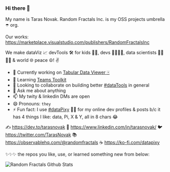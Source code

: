 ### Hi there 👋

My name is Taras Novak. Random Fractals Inc. is my OSS projects umbrella ☂️ org.

Our works: https://marketplace.visualstudio.com/publishers/RandomFractalsInc

We make dataViz 📈 devTools 🛠️ for kids 🧒👧, devs 👨‍💻👩‍💻, data scientists 🧑‍🔬👩‍🔬 & world 🌐 peace ☮️! ✌️

- 🔭 Currently working on [Tabular Data Viewer 🀄](https://github.com/RandomFractals/tabular-data-viewer)
- 🌱 Learning [Teams Toolkit](https://docs.microsoft.com/en-us/microsoftteams/platform/toolkit/visual-studio-code-overview)
- 👯 Looking to collaborate on building better [#dataTools](https://twitter.com/hashtag/dataTools?src=hashtag_click) in general
- 💬 Ask me about anything
- 📫 My twity & linkedin DMs are open
- 😄 Pronouns: `they`
- ⚡ Fun fact: I use [#dataPixy](https://twitter.com/search?q=%23dataPixy&src=recent_search_click&f=live) 🧚‍♂️ for my online dev profiles & posts b/c it has 4 things I like: data, Pi, X & Y, all in 8 chars 😂  

✍️ https://dev.to/tarasnovak
🔗 https://www.linkedin.com/in/tarasnovak/
🐦 https://twitter.com/TarasNovak
📚 https://observablehq.com/@randomfractals
☕️ https://ko-fi.com/datapixy


✨✨✨ the repos you like, use, or learned something new from below:

![Random Fractals Github Stats](https://github-readme-stats.vercel.app/api?username=RandomFractals&show_icons=true&title_color=f33&icon_color=03c3fc&text_color=fca903&bg_color=333&include_all_commits=true&count_private=true)
